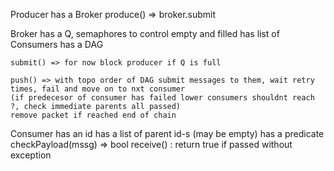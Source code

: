 Producer
    has a Broker
    produce() => broker.submit

Broker 
    has a Q, semaphores to control empty and filled
    has list of Consumers
    has a DAG

    submit() => for now block producer if Q is full

    push() => with topo order of DAG submit messages to them, wait retry times, fail and move on to nxt consumer 
    (if predecesor of consumer has failed lower consumers shouldnt reach ?, check immediate parents all passed)
    remove packet if reached end of chain

Consumer
    has an id
    has a list of parent id-s (may be empty)
    has a predicate checkPayload(mssg) => bool
    receive() : return true if passed without exception



